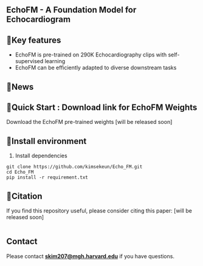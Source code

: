 ## EchoFM - A Foundation Model for Echocardiogram

## 📝Key features

- EchoFM is pre-trained on 290K Echocardiography clips with self-supervised learning
- EchoFM can be efficiently adapted to diverse downstream tasks

## 🎉News

## 🌱Quick Start : Download link for EchoFM Weights

Download the EchoFM pre-trained weights [will be released soon]

## 🔧Install environment

1. Install dependencies

```
git clone https://github.com/kimsekeun/Echo_FM.git
cd Echo_FM
pip install -r requirement.txt
```

## 📃Citation

If you find this repository useful, please consider citing this paper: [will be released soon]
```

```

## Contact

Please contact 	**skim207@mgh.harvard.edu** if you have questions.
